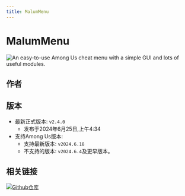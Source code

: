 ```yaml
---
title: MalumMenu
---
```

# MalumMenu
![An easy-to-use Among Us cheat menu with a simple GUI and lots of useful modules.](/Image/MalumMenu.png)

## 作者

<div align="center">
<VPCard
  title="Scp222ThJ"
  desc="开发者"
  logo="/Image/Scp222ThJ.jpg"
  link="https://github.com/scp222thj"
/>
</div>

## 版本
- 最新正式版本: `v2.4.0`
  - 发布于2024年6月25日,上午4:34
- 支持Among Us版本:
    - 支持最新版本: `v2024.6.18`
    - 不支持的版本: `v2024.6.4`及更早版本。

## 相关链接
[![Github仓库](https://badgen.net/badge/Github/Repository/github?icon=github)](https://github.com/scp222thj/MalumMenu)